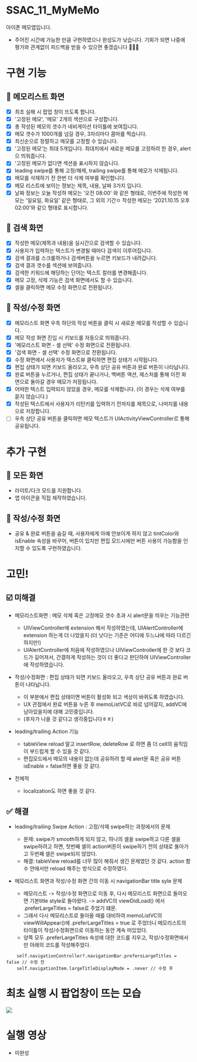 # SSAC_11_MyMeMo
아이폰 메모앱입니다.
* 주어진 시간에 가능한 만큼 구현하였으나 완성도가 낮습니다. 기회가 되면 나중에 평가와 관계없이 피드백을 받을 수 있으면 좋겠습니다 🥲🙏🏻

# 구현 기능
## 📌 메모리스트 화면
- [x] 최초 실해 시 팝업 창이 뜨도록 합니다.
- [x] '고정된 메모', '메모' 2개의 섹션으로 구성합니다.
- [x] 총 작성된 메모의 갯수가 네비게이션 타이틀에 보여집니다.
- [x] 메모 갯수가 1000개를 넘길 경우, 3자리마다 콤마를 찍습니다.
- [x] 최신순으로 정렬하고 메모를 고정할 수 있습니다.
- [x] '고정된 메모'는 최대 5개입니다. 최대치에서 새로운 메모를 고정하려 한 경우, alert으 띄워줍니다.
- [x] '고정된 메모가 없다면 섹션을 표시하지 않습니다.
- [x] leading swipe를 통해 고정/해제, trailing swipe를 통해 메모가 삭제됩니다.
- [x] 메모를 삭제하기 전 한번 더 삭제 여부를 확인합니다.
- [x] 메모 리스트에 보이는 졍보는 제목, 내용, 날짜 3가지 입니다.
- [x] 날짜 정보는 오늘 작성하 메모는 '오전 08:00' 와 같은 형태로, 이번주에 작성한 메모는 '일요일, 화요일' 같은 형태로, 그 외의 기간ㅇ 작성한 메모는 '2021.10.15 오후02:00'와 같으 형태로 표시합니다.

## 📌 검색 화면
- [x] 작성한 메모(제목과 내용)을 실시간으로 검색할 수 있습니다.
- [x] 사용자가 입력하는 텍스트가 변경될 때마다 검색이 이루어집니다.
- [x] 검색 결과를 스크롤하거나 검색버튼을 누르면 키보드가 내려갑니다.
- [x] 검색 결과 갯수를 섹션에 보여줍니다.
- [x] 검색한 키워드에 해당하는 단어는 텍스트 칼러를 변경해줍니다.
- [x] 메모 고정, 삭제 기능은 검색 화면에서도 할 수 있습니다.
- [x] 셀을 클릭하면 메모 수정 화면으로 전환됩니다.

## 📌 작성/수정 화면
- [x] 메모리스트 화면 우측 하단의 작성 버튼을 클릭 시 새로운 메모를 작성할 수 있습니다.
- [x] 메모 작성 화면 진입 시 키보드를 자동으로 띄워줍니다.
- [x] '메모리스트 화면 - 셀 선택' 수정 화면으로 전환됩니다.
- [x] '검색 화면 - 셀 선택' 수정 화면으로 전환됩니다.
- [x] 수정 화면에서 사용자가 텍스트뷰 클릭하면 편집 상태가 시작됩니다.
- [x] 편집 상태가 되면 키보드 올라오고, 우측 상단 공유 버튼과 완료 버튼이 나타납니다.
- [x] 완료 버튼을 누르거나, 편집 상태가 끝나거나, 백버튼 액션, 제스처를 통해 이전 화면으로 돌아갈 경우 메모가 저장됩니다.
- [x] 어떠한 텍스트 입력되지 않았을 경우, 메모를 삭제합니다. (이 경우는 삭제 여부를 묻지 않습니다.)
- [x] 작성된 텍스트에서 사용자가 리턴키를 입력하기 전까지를 제목으로, 나머지를 내용으로 저장합니다.
- [ ] 우측 상단 공유 버튼을 클릭하면 메모 텍스트가 UIActivityViewController르 통해 공유됩니다.

# 추가 구현
## 📌 모든 화면
- 라이트/다크 모드를 지원합니다.
- 앱 아이콘을 직접 제작하였습니다.

## 📌 작성/수정 화면
- 공유 & 완료 버튼을 숨길 때, 사용자에게 아예 안보이게 하지 않고 tintColor와 isEnable 속성을 바꾸어, 버튼이 있지만 편집 모드시에만 버튼 사용이 가능함을 인지할 수 있도록 구현하였습니다.

# 고민!
## ☑️ 미해결
+ 메모리스트화면 : 메모 삭제 혹은 고정메모 갯수 초과 시 alert문을 띄우는 기능관련
  + UIViewController에 extension 해서 작성하였는데, UIAlertController에 extension 하는게 더 나았을지 (더 낫다는 기준은 어디에 두느냐에 따라 다르긴하지만!) 
  + UIAlertController에 처음에 작성하였으나 UIViewController에 한 것 보다 코드가 길어져서, 간결하게 작성하는 것이 더 좋다고 판단하여 UIViewController에 작성하였습니다.

+ 작성/수정화면 : 편집 상태가 되면 키보드 올라오고, 우측 상단 공유 버튼과 완료 버튼이 나타납니다.
  + 이 부분에서 편집 상태이면 버튼이 활성화 되고 색상이 바뀌도록 하였습니다.
  + UX 관점에서 완료 버튼을 누른 후 memoListVC로 바로 넘어갈지, addVC에 남아있을지에 대해 고민중입니다.
  + (후자가 나을 것 같다고 생각중입니다ㅎㅎ)

+ leading/trailing Action 기능
  + tableView reload 말고 insertRow, deleteRow 로 하면 좀 더 cell의 움직임이 부드럽게 할 수 있을 것 같다.
  + 편집모드에서 메모의 내용이 없는데 공유하려 할 때 alert문 혹은 공유 버튼 isEnable = false하면 좋을 것 같다.

+ 전체적
  + localization도 하면 좋을 것 같다.

## ✅ 해결
+ leading/trailing Swipe Action : 고정/삭제 swipe하는 과정에서의 문제
  + 문제: swipe가 smooth하게 되지 않고, 하나의 셀을 swipe하고 다른 셀을 swipe하려고 하면, 첫번째 셀의 action버튼이 swipe하기 전의 상태로 돌아가고 두번째 셀은 swipe되지 않았다.
  + 해결: tableView reload를 너무 많이 해줘서 생긴 문제였던 것 같다. action 함수 안에서만 reload 해주는 방식으로 수정하였다.

+ 메모리스트 화면과 작성/수정 화면 간의 이동 시 navigationBar title syle 문제
  + 메모리스트 -> 작성/수정 화면으로 이동 후, 다시 메모리스트 화면으로 돌아오면 기본title style로 돌아왔다. -> addVC의 viewDidLoad() 에서 .preferLargeTitles = false로 주었기 떄문.
  + 그래서 다시 메모리스트로 돌아올 때를 대비하여 memoListVC의 viewWillAppear()에 .preferLargeTitles = true 로 주었더니 메모리스트의 타이틀이 작성/수정화면으로 이동하는 동안 계속 떠있었다.
  + 양쪽 모두 .preferLargeTitles 속성에 대한 코드를 지우고, 작성/수정화면에서만 아래의 코드를 작성해주었다.
```
    self.navigationController?.navigationBar.prefersLargeTitles = false // 수정 전
    self.navigationItem.largeTitleDisplayMode = .never // 수정 후
```
# 최초 실행 시 팝업창이 뜨는 모습
<img src="https://user-images.githubusercontent.com/59866819/141436620-0ebf6731-2376-4528-9d1d-beed34ce0eef.mp4" />

# 실행 영상
* 미완성


